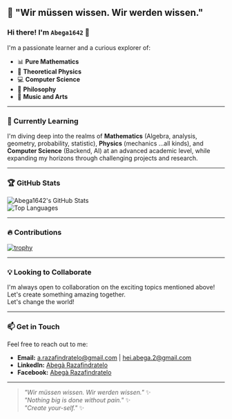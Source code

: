 ## 🧠 "Wir müssen wissen. Wir werden wissen."  

### Hi there! I'm `Abega1642` 👋  

I'm a passionate learner and a curious explorer of:  
- 📊 **Pure Mathematics**  
- 🌌 **Theoretical Physics**  
- 💻 **Computer Science**  
- 📖 **Philosophy**  
- 🎵 **Music and Arts**  

---

### 🌱 Currently Learning  
I'm diving deep into the realms of **Mathematics** (Algebra, analysis, geometry, probability, statistic), **Physics** (mechanics ...all kinds), and **Computer Science** (Backend, AI) at an advanced academic level, while expanding my horizons through challenging projects and research.  

---

### 🏆 GitHub Stats  

![Abega1642's GitHub Stats](https://github-readme-stats.vercel.app/api?username=Abega1642&show_icons=true&theme=radical&hide_title=true)  
![Top Languages](https://github-readme-stats.vercel.app/api/top-langs/?username=Abega1642&layout=compact&theme=radical)  

---

### 🔥 Contributions  

[![trophy](https://github-profile-trophy.vercel.app/?username=Abega1642&theme=onedark)](https://github.com/Abega1642/github-profile-trophy)





---

### 💡 Looking to Collaborate  
I'm always open to collaboration on the exciting topics mentioned above! Let's create something amazing together.  
Let's change the world!  

---

### 📫 Get in Touch  
Feel free to reach out to me:  
- **Email:** [a.razafindratelo@gmail.com](mailto:a.razafindratelo@gmail.com) | [hei.abega.2@gmail.com](mailto:hei.abega.2@gmail.com)  
- **LinkedIn:** [Abegà Razafindratelo](https://www.linkedin.com/in/abegà-razafindratelo)  
- **Facebook:** [Abegà Razafindratelo](https://www.facebook.com/a.razafindratelo/)  

---

> *"Wir müssen wissen. Wir werden wissen."* ✨  
> *"Nothing big is done without pain."*  ✨  
> *"Create your-self."*  ✨  

<!---  
Abega1642/Abega1642 is a ✨ special ✨ repository because its `README.md` (this file) appears on your GitHub profile.  
You can click the Preview link to take a look at your changes.  
--->  
